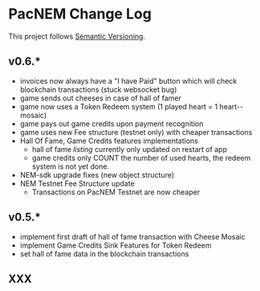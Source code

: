 # PacNEM Change Log

This project follows [Semantic Versioning](CONTRIBUTING.md).

## v0.6.*

- invoices now always have a "I have Paid" button which will check blockchain transactions (stuck websocket bug)
- game sends out cheeses in case of hall of famer
- game now uses a Token Redeem system (1 played heart = 1 heart-- mosaic)
- game pays out game credits upon payment recognition
- game uses new Fee structure (testnet only) with cheaper transactions
- Hall Of Fame, Game Credits features implementations
  - hall of fame *listing* currently only updated on restart of app
  - game credits only COUNT the number of used hearts, the redeem system is not yet done.
- NEM-sdk upgrade fixes (new object structure)
- NEM Testnet Fee Structure update
  - Transactions on PacNEM Testnet are now cheaper

## v0.5.*

- implement first draft of hall of fame transaction with Cheese Mosaic
- implement Game Credits Sink Features for Token Redeem
- set hall of fame data in the blockchain transactions

## XXX
